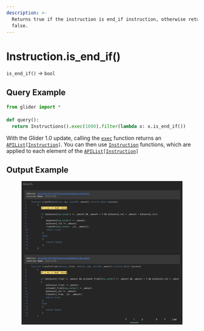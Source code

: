 ```yaml
---
description: >-
  Returns true if the instruction is end_if instruction, otherwise returns
  false.
---
```


# Instruction.is\_end\_if()

`is_end_if()` -> `bool`

## Query Example

```python
from glider import *

def query():
  return Instructions().exec(1000).filter(lambda x: x.is_end_if())
```

With the Glider 1.0 update, calling the [`exec`](../instructions/instructions.exec.md) function returns an [`APIList`](../iterables/apilist.md)`[`[`Instruction`](./)`]`. You can then use [`Instruction`](./) functions, which are applied to each element of the [`APIList`](../iterables/apilist.md)`[`[`Instruction`](./)`]`

## Output Example

<figure><img src="../../.gitbook/assets/image (190).png" alt=""><figcaption></figcaption></figure>

